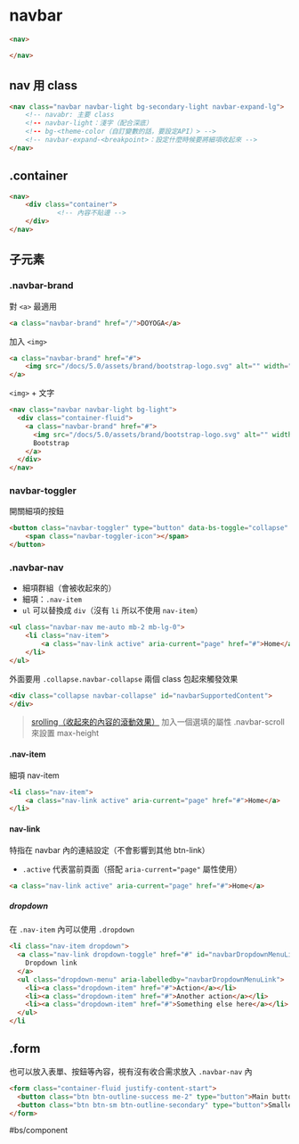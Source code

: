 # navbar
```html
<nav>

</nav>
```

## nav 用 class
```html
<nav class="navbar navbar-light bg-secondary-light navbar-expand-lg">
	<!-- navabr: 主要 class
	<!-- navbar-light：淺字（配合深底）
	<!-- bg-<theme-color（自訂變數的話，要設定API）> -->
	<!-- navbar-expand-<breakpoint>：設定什麼時候要將細項收起來 -->
</nav>
```


## .container
```html
<nav>
	<div class="container">
			<!-- 內容不貼邊 -->
	</div>
</nav>
```

## 子元素
### .navbar-brand
對 `<a>` 最適用
```html
<a class="navbar-brand" href="/">DOYOGA</a>
```
加入 `<img>` 
```html
<a class="navbar-brand" href="#">
	<img src="/docs/5.0/assets/brand/bootstrap-logo.svg" alt="" width="30" height="24">
</a>
```
`<img>` + 文字
```html
<nav class="navbar navbar-light bg-light">
  <div class="container-fluid">
    <a class="navbar-brand" href="#">
      <img src="/docs/5.0/assets/brand/bootstrap-logo.svg" alt="" width="30" height="24" class="d-inline-block align-text-top">
      Bootstrap
    </a>
  </div>
</nav>
```

### navbar-toggler
開關細項的按鈕
```html
<button class="navbar-toggler" type="button" data-bs-toggle="collapse" data-bs-target="#navbarSupportedContent" aria-controls="navbarSupportedContent" aria-expanded="false" aria-label="Toggle navigation">
	<span class="navbar-toggler-icon"></span>
</button>
```
### .navbar-nav
- 細項群組（會被收起來的）
- 細項：`.nav-item`
- `ul` 可以替換成 `div`（沒有 `li` 所以不使用 `nav-item`）
```html
<ul class="navbar-nav me-auto mb-2 mb-lg-0">
	<li class="nav-item">
		<a class="nav-link active" aria-current="page" href="#">Home</a>
	</li>
</ul>
```
外面要用 `.collapse.navbar-collapse` 兩個 class 包起來觸發效果
```html
<div class="collapse navbar-collapse" id="navbarSupportedContent">
</div>
```
>[srolling（收起來的內容的滾動效果）](https://bootstrap5.hexschool.com/docs/5.0/components/navbar/#scrolling)
>加入一個選填的屬性 .navbar-scroll 來設置 max-height 

#### .nav-item
細項 nav-item
```html
<li class="nav-item">
	<a class="nav-link active" aria-current="page" href="#">Home</a>
</li>
```
#### nav-link
特指在 navbar 內的連結設定（不會影響到其他 btn-link）
- `.active` 代表當前頁面（搭配 `aria-current="page"` 屬性使用）
```html
<a class="nav-link active" aria-current="page" href="#">Home</a>
```
##### dropdown
在 `.nav-item` 內可以使用 `.dropdown`
```html
<li class="nav-item dropdown">
  <a class="nav-link dropdown-toggle" href="#" id="navbarDropdownMenuLink" role="button" data-bs-toggle="dropdown" aria-expanded="false">
    Dropdown link
  </a>
  <ul class="dropdown-menu" aria-labelledby="navbarDropdownMenuLink">
    <li><a class="dropdown-item" href="#">Action</a></li>
    <li><a class="dropdown-item" href="#">Another action</a></li>
    <li><a class="dropdown-item" href="#">Something else here</a></li>
  </ul>
</li
```
## .form
也可以放入表單、按鈕等內容，視有沒有收合需求放入 `.navbar-nav` 內
```html
<form class="container-fluid justify-content-start">
  <button class="btn btn-outline-success me-2" type="button">Main button</button>
  <button class="btn btn-sm btn-outline-secondary" type="button">Smaller button</button>
</form>
```

#bs/component 